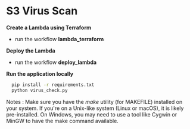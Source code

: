# S3 Virus Scan

**Create a Lambda using Terraform**
  - run the workflow **lambda_terraform**

**Deploy the Lambda**
  - run the workflow **deploy_lambda**

**Run the application locally**
```bash
  pip install -r requirements.txt
  python virus_check.py
```

    
Notes : Make sure you have the *make* utility (for MAKEFILE) installed on your system. If you're on a Unix-like system (Linux or macOS), it is likely pre-installed. On Windows, you may need to use a tool like Cygwin or MinGW to have the make command available.

